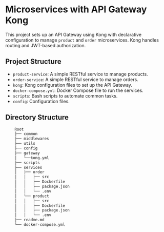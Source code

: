 # Microservices with API Gateway Kong

This project sets up an API Gateway using Kong with declarative configuration to manage `product` and `order` microservices. Kong handles routing and JWT-based authorization.

## Project Structure

- `product-service`: A simple RESTful service to manage products.
- `order-service`: A simple RESTful service to manage orders.
- `kong`: Kong configuration files to set up the API Gateway.
- `docker-compose.yml`: Docker Compose file to run the services.
- `scripts`: Bash scripts to automate common tasks.
- `config`: Configuration files.

## Directory Structure

```bash
    Root
    ├── common
    ├── middlewares
    ├── utils
    ├── config
    ├── gateway
    │   └──kong.yml
    ├── scripts
    ├── services
    │   ├── order
    │   │   ├── src
    │   │   ├── Dockerfile
    │   │   ├── package.json
    │   │   └── .env
    │   └── product
    │   │   ├── src
    │   │   ├── Dockerfile
    │   │   ├── package.json
    │   │   └── .env
    ├── readme.md
    └── docker-compose.yml
    
```
